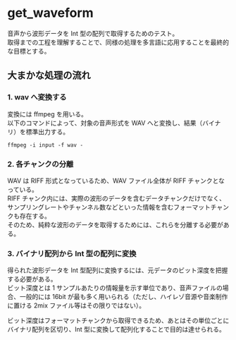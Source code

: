 # get_waveform

音声から波形データを Int 型の配列で取得するためのテスト。  
取得までの工程を理解することで、同様の処理を多言語に応用することを最終的な目標とする。

## 大まかな処理の流れ

### 1. wav へ変換する

変換には ffmpeg を用いる。  
以下のコマンドによって、対象の音声形式を WAV へと変換し、結果（バイナリ）を標準出力する。

```shell
ffmpeg -i input -f wav -
```

### 2. 各チャンクの分離

WAV は RIFF 形式となっているため、WAV ファイル全体が RIFF チャンクとなっている。  
RIFF チャンク内には、実際の波形のデータを含むデータチャンクだけでなく、サンプリングレートやチャンネル数などといった情報を含むフォーマットチャンクも存在する。  
そのため、純粋な波形のデータを取得するためには、これらを分離する必要がある。

### 3. バイナリ配列から Int 型の配列に変換

得られた波形データを Int 型配列に変換するには、元データのビット深度を把握する必要がある。  
ビット深度とは 1 サンプルあたりの情報量を示す単位であり、音声ファイルの場合、一般的には 16bit が最も多く用いられる（ただし、ハイレゾ音源や音楽制作に置ける 2mix ファイル等はその限りではない）。

ビット深度はフォーマットチャンクから取得できるため、あとはその単位ごとにバイナリ配列を区切り、Int 型に変換して配列化することで目的は達せられる。
